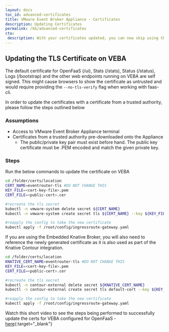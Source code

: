 ```yaml
---
layout: docs
toc_id: advanced-certificates
title: VMware Event Broker Appliance - Certificates
description: Updating Certificates
permalink: /kb/advanced-certificates
cta:
 description: With your certificates updated, you can now skip using the `--tls-no-verify` flag while working with faas-cli.
---
```


## Updating the TLS Certificate on VEBA
 
The default certificate for OpenFaaS (/ui), Stats (/stats), Status (/status), Logs (/bootstrap) and the other web endpoints running on VEBA are self signed. This might cause browsers to show the certificate as untrusted and would require providing the `--no-tls-verify` flag when working with faas-cli. 
 
In order to update the certificates with a certificate from a trusted authority, please follow the steps outlined below
 
### Assumptions

* Access to VMware Event Broker Appliance terminal 
* Certificates from a trusted authority pre-downloaded onto the Appliance
    * The public/private key pair must exist before hand. The public key certificate must be .PEM encoded and match the given private key.

### Steps

Run the below commands to update the certificate on VEBA

```bash
cd /folder/certs/location
CERT_NAME=eventrouter-tls #DO NOT CHANGE THIS
KEY_FILE=<cert-key-file>.pem
CERT_FILE=<public-cert>.cer

#recreate the tls secret
kubectl -n vmware-system delete secret ${CERT_NAME}
kubectl -n vmware-system create secret tls ${CERT_NAME} --key ${KEY_FILE} --cert ${CERT_FILE}

#reapply the config to take the new certificate
kubectl apply -f /root/config/ingressroute-gateway.yaml
```

If you are using the Embedded Knative Broker, you will also need to reference the newly generated certificate as it is also used as part of the Knative Contour integration.

```bash
cd /folder/certs/location
KNATIVE_CERT_NAME=eventrouter-tls #DO NOT CHANGE THIS
KEY_FILE=<cert-key-file>.pem
CERT_FILE=<public-cert>.cer

#recreate the tls secret
kubectl -n contour-external delete secret ${KNATIVE_CERT_NAME}
kubectl -n contour-external create secret tls default-cert --key ${KEY_FILE} --cert ${CERT_FILE}

#reapply the config to take the new certificate
kubectl apply -f /root/config/ingressroute-gateway.yaml
```

Watch this short video to see the steps being performed to successfully update the certs for VEBA configured for OpenFaaS - [here](https://youtu.be/7oMCvxvL2ns){:target="_blank"}
